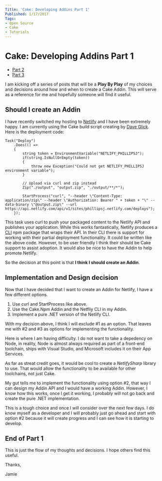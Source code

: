 ```yaml
---
Title: 'Cake: Developing Addins Part 1'
Published: 1/17/2017
Tags:
- Open Source
- Cake
- Tutorials
---
```


# Cake: Developing Addins Part 1

* [Part 2](http://www.phillipsj.net/posts/cake-developing-addins-part-2)
* [Part 3](http://www.phillipsj.net/posts/cake-developing-addins-part-3)

I am kicking off a series of posts that will be a **Play By Play** of my choices and decisions around how and when to create a Cake Addin. This will serve as a reference for me and hopefully someone will find it useful.

## Should I create an Addin

I have recently switched my hosting to [Netlify](https://www.netlify.com) and I have been extremely happy. I am currently using the Cake build script creating by [Dave Glick](https://daveaglick.com/).  Here is the deployment code:

```
Task("Deploy")
    .Does(() =>
    {
        string token = EnvironmentVariable("NETLIFY_PHILLIPSJ");
        if(string.IsNullOrEmpty(token))
        {
            throw new Exception("Could not get NETLIFY_PHILLIPSJ environment variable");
        }
   
        // Upload via curl and zip instead
        Zip("./output", "output.zip", "./output/**/*");

        StartProcess("curl", "--header \"Content-Type: application/zip\" --header \"Authorization: Bearer " + token + "\" --data-binary \"@output.zip\" --url https://api.netlify.com/api/v1/sites/phillipsj.netlify.com/deploys");
    });
```

This task uses curl to push your packaged content to the Netlify API and publishes your application. While this works fantastically, Netlify produces a [CLI](https://github.com/netlify/netlify-cli) npm package that wraps their API.  In their CLI there is support for working with their partial deployment functionality. It could be written like the above code. However, to be user friendly I think their should be Cake support to assist adoption. It would also be nice to have the Addin to help promote Netlify. 

So the decision at this point is that **I think I should create an Addin**.

## Implementation and Design decision

Now that I have decided that I want to create an Addin for Netlify, I have a few different options.

1.  Use curl and StartProcess like above.
2.  Use the Cake.Npm Addin and the Netfliy CLI in my Addin.
3.  Implement a pure .NET version of the Netlify CLI.

With my decision above, I think I will exclude #1 as an option. That leaves me with #2 and #3 as options for implementing the functionality. 

Here is where I am having difficulty. I do not want to take a depedency on Node, in reality, Node is almost always required as part of a front-end toolchain, ships with Visual Studio, and Microsoft includes it on their App Services. 

As far as streat credit goes, it would be cool to create a *NetlifySharp* library to use. That would allow the functionality to be available for other toolchains, not just Cake.  

My gut tells me to implement the functionality using option #2, that way I can design my Addin API and I would have a working Addin. However, I know how this works, once I get it working, I probably will not go back and create the pure .NET implementation.

This is a tough choice and once I will consider over the next few days. I do know myself as a developer and I will probably just go ahead and start with option #2 because it will create progress and I can see how it is starting to develop.

## End of Part 1

This is just the flow of my thoughts and decisions.  I hope others find this useful.

Thanks,

Jamie 
